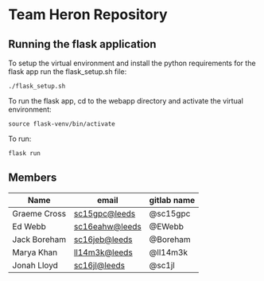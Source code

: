 # Team Heron Repository

## Running the flask application
To setup the virtual environment and install the python requirements for the flask app run the flask_setup.sh file:

    ./flask_setup.sh

To run the flask app, cd to the webapp directory and activate the virtual environment:

    source flask-venv/bin/activate

To run:

    flask run


## Members
| Name          | email           | gitlab name |
| ----          | -----	          | ----------- |
| Graeme Cross  | <sc15gpc@leeds> | @sc15gpc    |
| Ed Webb       | <sc16eahw@leeds>| @EWebb      |
| Jack Boreham	| <sc16jeb@leeds> | @Boreham	|
| Marya Khan    | <ll14m3k@leeds> | @ll14m3k    |
| Jonah Lloyd   | <sc16jl@leeds>  | @sc1jl      |    
